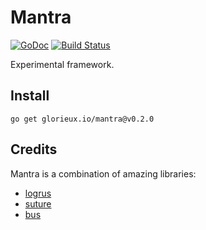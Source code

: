 # Mantra

[![GoDoc](https://godoc.org/glorieux.io/mantra?status.svg)](https://godoc.org/glorieux.io/mantra)
[![Build Status](https://travis-ci.org/glorieux/mantra.svg?branch=master)](https://travis-ci.org/glorieux/mantra)

Experimental framework.

## Install

`go get glorieux.io/mantra@v0.2.0`

## Credits

Mantra is a combination of amazing libraries:

* [logrus](https://github.com/sirupsen/logrus)
* [suture](https://github.com/thejerf/suture)
* [bus](https://github.com/mustafaturan/bus)
